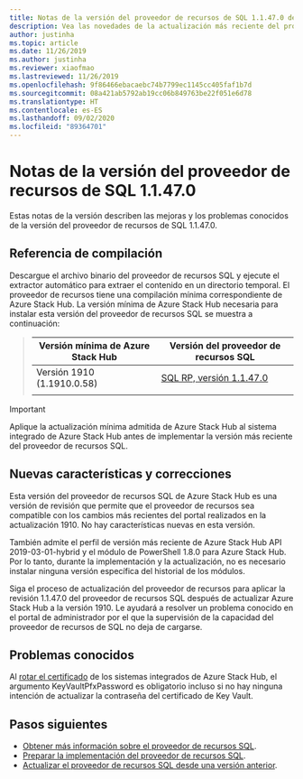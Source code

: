 ```yaml
---
title: Notas de la versión del proveedor de recursos de SQL 1.1.47.0 de Azure Stack Hub
description: Vea las novedades de la actualización más reciente del proveedor de recursos SQL de Azure Stack Hub, entre las que se incluyen nuevas características, correcciones y problemas conocidos.
author: justinha
ms.topic: article
ms.date: 11/26/2019
ms.author: justinha
ms.reviewer: xiaofmao
ms.lastreviewed: 11/26/2019
ms.openlocfilehash: 9f86466ebacaebc74b7799ec1145cc405faf1b7d
ms.sourcegitcommit: 08a421ab5792ab19cc06b849763be22f051e6d78
ms.translationtype: HT
ms.contentlocale: es-ES
ms.lasthandoff: 09/02/2020
ms.locfileid: "89364701"
---
```

# <a name="sql-resource-provider-11470-release-notes"></a>Notas de la versión del proveedor de recursos de SQL 1.1.47.0

Estas notas de la versión describen las mejoras y los problemas conocidos de la versión del proveedor de recursos de SQL 1.1.47.0.

## <a name="build-reference"></a>Referencia de compilación

Descargue el archivo binario del proveedor de recursos SQL y ejecute el extractor automático para extraer el contenido en un directorio temporal. El proveedor de recursos tiene una compilación mínima correspondiente de Azure Stack Hub. La versión mínima de Azure Stack Hub necesaria para instalar esta versión del proveedor de recursos SQL se muestra a continuación:

> |Versión mínima de Azure Stack Hub|Versión del proveedor de recursos SQL|
> |-----|-----|
> |Versión 1910 (1.1910.0.58)|[SQL RP, versión 1.1.47.0](https://aka.ms/azurestacksqlrp11470)|  
> |     |     |

> [!IMPORTANT]
> Aplique la actualización mínima admitida de Azure Stack Hub al sistema integrado de Azure Stack Hub antes de implementar la versión más reciente del proveedor de recursos SQL.

## <a name="new-features-and-fixes"></a>Nuevas características y correcciones

Esta versión del proveedor de recursos SQL de Azure Stack Hub es una versión de revisión que permite que el proveedor de recursos sea compatible con los cambios más recientes del portal realizados en la actualización 1910. No hay características nuevas en esta versión.

También admite el perfil de versión más reciente de Azure Stack Hub API 2019-03-01-hybrid y el módulo de PowerShell 1.8.0 para Azure Stack Hub. Por lo tanto, durante la implementación y la actualización, no es necesario instalar ninguna versión específica del historial de los módulos.

Siga el proceso de actualización del proveedor de recursos para aplicar la revisión 1.1.47.0 del proveedor de recursos SQL después de actualizar Azure Stack Hub a la versión 1910. Le ayudará a resolver un problema conocido en el portal de administrador por el que la supervisión de la capacidad del proveedor de recursos de SQL no deja de cargarse.

## <a name="known-issues"></a>Problemas conocidos

Al [rotar el certificado](azure-stack-mysql-resource-provider-maintain.md#secrets-rotation) de los sistemas integrados de Azure Stack Hub, el argumento KeyVaultPfxPassword es obligatorio incluso si no hay ninguna intención de actualizar la contraseña del certificado de Key Vault.

## <a name="next-steps"></a>Pasos siguientes

- [Obtener más información sobre el proveedor de recursos SQL](azure-stack-sql-resource-provider.md).
- [Preparar la implementación del proveedor de recursos SQL](azure-stack-sql-resource-provider-deploy.md#prerequisites).
- [Actualizar el proveedor de recursos SQL desde una versión anterior](azure-stack-sql-resource-provider-update.md).
